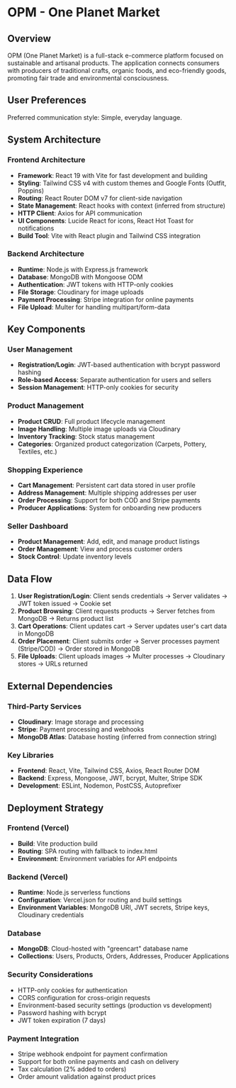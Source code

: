 # OPM - One Planet Market

## Overview

OPM (One Planet Market) is a full-stack e-commerce platform focused on sustainable and artisanal products. The application connects consumers with producers of traditional crafts, organic foods, and eco-friendly goods, promoting fair trade and environmental consciousness.

## User Preferences

Preferred communication style: Simple, everyday language.

## System Architecture

### Frontend Architecture
- **Framework**: React 19 with Vite for fast development and building
- **Styling**: Tailwind CSS v4 with custom themes and Google Fonts (Outfit, Poppins)
- **Routing**: React Router DOM v7 for client-side navigation
- **State Management**: React hooks with context (inferred from structure)
- **HTTP Client**: Axios for API communication
- **UI Components**: Lucide React for icons, React Hot Toast for notifications
- **Build Tool**: Vite with React plugin and Tailwind CSS integration

### Backend Architecture
- **Runtime**: Node.js with Express.js framework
- **Database**: MongoDB with Mongoose ODM
- **Authentication**: JWT tokens with HTTP-only cookies
- **File Storage**: Cloudinary for image uploads
- **Payment Processing**: Stripe integration for online payments
- **File Upload**: Multer for handling multipart/form-data

## Key Components

### User Management
- **Registration/Login**: JWT-based authentication with bcrypt password hashing
- **Role-based Access**: Separate authentication for users and sellers
- **Session Management**: HTTP-only cookies for security

### Product Management
- **Product CRUD**: Full product lifecycle management
- **Image Handling**: Multiple image uploads via Cloudinary
- **Inventory Tracking**: Stock status management
- **Categories**: Organized product categorization (Carpets, Pottery, Textiles, etc.)

### Shopping Experience
- **Cart Management**: Persistent cart data stored in user profile
- **Address Management**: Multiple shipping addresses per user
- **Order Processing**: Support for both COD and Stripe payments
- **Producer Applications**: System for onboarding new producers

### Seller Dashboard
- **Product Management**: Add, edit, and manage product listings
- **Order Management**: View and process customer orders
- **Stock Control**: Update inventory levels

## Data Flow

1. **User Registration/Login**: Client sends credentials → Server validates → JWT token issued → Cookie set
2. **Product Browsing**: Client requests products → Server fetches from MongoDB → Returns product list
3. **Cart Operations**: Client updates cart → Server updates user's cart data in MongoDB
4. **Order Placement**: Client submits order → Server processes payment (Stripe/COD) → Order stored in MongoDB
5. **File Uploads**: Client uploads images → Multer processes → Cloudinary stores → URLs returned

## External Dependencies

### Third-Party Services
- **Cloudinary**: Image storage and processing
- **Stripe**: Payment processing and webhooks
- **MongoDB Atlas**: Database hosting (inferred from connection string)

### Key Libraries
- **Frontend**: React, Vite, Tailwind CSS, Axios, React Router DOM
- **Backend**: Express, Mongoose, JWT, bcrypt, Multer, Stripe SDK
- **Development**: ESLint, Nodemon, PostCSS, Autoprefixer

## Deployment Strategy

### Frontend (Vercel)
- **Build**: Vite production build
- **Routing**: SPA routing with fallback to index.html
- **Environment**: Environment variables for API endpoints

### Backend (Vercel)
- **Runtime**: Node.js serverless functions
- **Configuration**: Vercel.json for routing and build settings
- **Environment Variables**: MongoDB URI, JWT secrets, Stripe keys, Cloudinary credentials

### Database
- **MongoDB**: Cloud-hosted with "greencart" database name
- **Collections**: Users, Products, Orders, Addresses, Producer Applications

### Security Considerations
- HTTP-only cookies for authentication
- CORS configuration for cross-origin requests
- Environment-based security settings (production vs development)
- Password hashing with bcrypt
- JWT token expiration (7 days)

### Payment Integration
- Stripe webhook endpoint for payment confirmation
- Support for both online payments and cash on delivery
- Tax calculation (2% added to orders)
- Order amount validation against product prices
